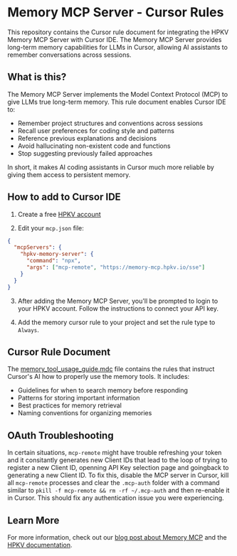 # Memory MCP Server - Cursor Rules

This repository contains the Cursor rule document for integrating the HPKV Memory MCP Server with Cursor IDE. The Memory MCP Server provides long-term memory capabilities for LLMs in Cursor, allowing AI assistants to remember conversations across sessions.

## What is this?

The Memory MCP Server implements the Model Context Protocol (MCP) to give LLMs true long-term memory. This rule document enables Cursor IDE to:

- Remember project structures and conventions across sessions
- Recall user preferences for coding style and patterns
- Reference previous explanations and decisions
- Avoid hallucinating non-existent code and functions
- Stop suggesting previously failed approaches

In short, it makes AI coding assistants in Cursor much more reliable by giving them access to persistent memory.

## How to add to Cursor IDE

1. Create a free [HPKV account](https://hpkv.io/signup)
   
2. Edit your `mcp.json` file:

```json
{
  "mcpServers": {
    "hpkv-memory-server": {
      "command": "npx",
      "args": ["mcp-remote", "https://memory-mcp.hpkv.io/sse"]
    }
  }
}
```

3. After adding the Memory MCP Server, you'll be prompted to login to your HPKV account. Follow the instructions to connect your API key.
  
4. Add the memory cursor rule to your project and set the rule type to `Always`.

## Cursor Rule Document

The [memory_tool_usage_guide.mdc](./memory_tool_usage_guide.mdc) file contains the rules that instruct Cursor's AI how to properly use the memory tools. It includes:

- Guidelines for when to search memory before responding
- Patterns for storing important information
- Best practices for memory retrieval
- Naming conventions for organizing memories

## OAuth Troubleshooting

In certain situations, `mcp-remote` might have trouble refreshing your token and it consitantly generates new Client IDs that lead to the loop of trying to register a new Client ID, openning API Key selection page and goingback to generating a new Client ID. To fix this, disable the MCP server in Cursor, kill all `mcp-remote` processes and clear the `.mcp-auth` folder with a command similar to `pkill -f mcp-remote && rm -rf ~/.mcp-auth` and then re-enable it in Cursor. This should fix any authentication issue you were experiencing. 

## Learn More

For more information, check out our [blog post about Memory MCP](https://hpkv.io/blog/2025/04/mcp-memory-with-hpkv) and the [HPKV documentation](https://hpkv.io/docs).
